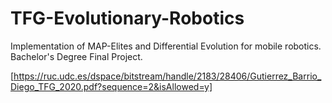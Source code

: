 # TFG-Evolutionary-Robotics
Implementation of MAP-Elites and Differential Evolution for mobile robotics. Bachelor's Degree Final Project.

[https://ruc.udc.es/dspace/bitstream/handle/2183/28406/Gutierrez_Barrio_Diego_TFG_2020.pdf?sequence=2&isAllowed=y]

